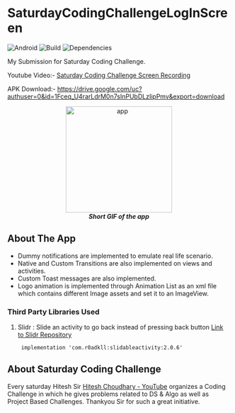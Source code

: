 # SaturdayCodingChallengeLogInScreen
![Android](https://img.shields.io/badge/platform-Android-green.svg)
![Build](https://img.shields.io/badge/build-passing-green.svg)
![Dependencies](https://img.shields.io/hackage-deps/v/lens.svg)

My Submission for Saturday Coding Challenge. 

Youtube Video:- [Saturday Coding Challenge Screen Recording](https://youtu.be/ukHnmFZnMUE)

APK Download:- https://drive.google.com/uc?authuser=0&id=1Fceq_U4rarLdrM0n7sInPUbDLzIipPmv&export=download


 <p align="center">
    <img src="ezgif.com-optimize.gif" alt="app" width="240"/> <br>
    <centre> <I> <B>Short GIF of the app </B></I></centre>
    </p>
 
 ## About The App
* Dummy notifications are implemented to emulate real life scenario. 
* Native and Custom Transitions are also implemented on views and activities. 
* Custom Toast messages are also implemented. 
* Logo animation is implemented through Animation List as an xml file which contains different Image assets and set it to an ImageView.

### Third Party Libraries Used
1) Slidr : Slide an activity to go back instead of pressing back button [Link to Slidr Repository](https://github.com/r0adkll/Slidr)

        implementation 'com.r0adkll:slidableactivity:2.0.6'

 
 ## About Saturday Coding Challenge
Every saturday Hitesh Sir [Hitesh Choudhary - YouTube](https://www.youtube.com/channel/UCXgGY0wkgOzynnHvSEVmE3A) organizes a Coding Challenge in which he gives problems related to DS & Algo as well as Project Based Challenges.
Thankyou Sir for such a great initiative.

